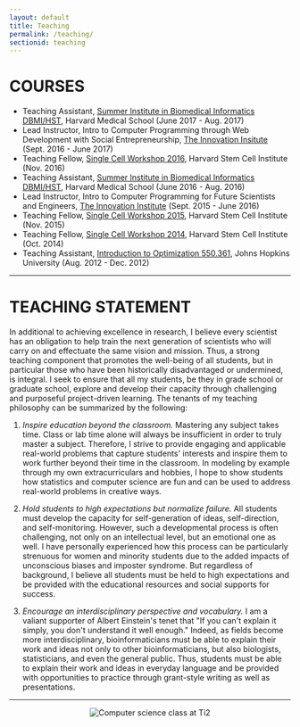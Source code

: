 ```yaml
---
layout: default
title: Teaching
permalink: /teaching/
sectionid: teaching
---
```


# COURSES
- Teaching Assistant, [Summer Institute in Biomedical Informatics DBMI/HST](https://dbmi.hms.harvard.edu/education/dbmi/hst-summer-institute-biomedical-informatics), Harvard Medical School (June 2017 - Aug. 2017)
- Lead Instructor, Intro to Computer Programming through Web Development with Social Entrepreneurship, [The Innovation Insitute](http://theinnovationinstitute.org/) (Sept. 2016 - June 2017)
- Teaching Fellow, [Single Cell Workshop 2016](http://hms-dbmi.github.io/scw/), Harvard Stem Cell Institute (Nov. 2016)
- Teaching Assistant, [Summer Institute in Biomedical Informatics DBMI/HST](https://dbmi.hms.harvard.edu/education/dbmi/hst-summer-institute-biomedical-informatics), Harvard Medical School (June 2016 - Aug. 2016)
- Lead Instructor, Intro to Computer Programming for Future Scientists and Engineers, [The Innovation Institute](http://theinnovationinstitute.org/) (Sept. 2015 - June 2016)
- Teaching Fellow, [Single Cell Workshop 2015](http://hms-dbmi.github.io/scw/), Harvard Stem Cell Institute (Nov. 2015)
- Teaching Fellow, [Single Cell Workshop 2014](http://pklab.med.harvard.edu/scw2014/), Harvard Stem Cell Institute (Oct. 2014)
- Teaching Assistant, [Introduction to Optimization 550.361](https://sites.google.com/site/jeftalks/), Johns Hopkins University (Aug. 2012 - Dec. 2012)

<hr>

# TEACHING STATEMENT
In additional to achieving excellence in research, I believe every scientist has an obligation to help train the next generation of scientists who will carry on and effectuate the same vision and mission. Thus, a strong teaching component that promotes the well-being of all students, but in particular those who have been historically disadvantaged or undermined, is integral. I seek to ensure that all my students, be they in grade school or graduate school, explore and develop their capacity through challenging and purposeful project-driven learning. The tenants of my teaching philosophy can be summarized by the following:

1. *Inspire education beyond the classroom.*
Mastering any subject takes time. Class or lab time alone will always be insufficient in order to truly master a subject. Therefore, I strive to provide engaging and applicable real-world problems that capture students' interests and inspire them to work further beyond their time in the classroom. In modeling by example through my own extracurriculars and hobbies, I hope to show students how statistics and computer science are fun and can be used to address real-world problems in creative ways.

2. *Hold students to high expectations but normalize failure.* 
All students must develop the capacity for self-generation of ideas, self-direction, and self-monitoring. However, such a developmental process is often challenging, not only on an intellectual level, but an emotional one as well. I have personally experienced how this process can be particularly strenuous for women and minority students due to the added impacts of unconscious biases and imposter syndrome. But regardless of background, I believe all students must be held to high expectations and be provided with the educational resources and social supports for success.

3. *Encourage an interdisciplinary perspective and vocabulary.*
I am a valiant supporter of Albert Einstein's tenet that "If you can't explain it simply, you don't understand it well enough." Indeed, as fields become more interdisciplinary, bioinformaticians must be able to explain their work and ideas not only to other bioinformaticians, but also biologists, statisticians, and even the general public. Thus, students must be able to explain their work and ideas in everyday language and be provided with opportunities to practice through grant-style writing as well as presentations. 

<hr>

<div align="center"><img class="img-responsive" src="{{ "/img/teaching.png" | prepend: site.baseurl }}" alt="Computer science class at Ti2"></div>
